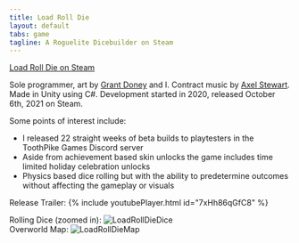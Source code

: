 ```yaml
---
title: Load Roll Die
layout: default
tabs: game
tagline: A Roguelite Dicebuilder on Steam
---
```

[Load Roll Die on Steam](https://store.steampowered.com/app/1410140/Load_Roll_Die/)

Sole programmer, art by <a href="https://www.linkedin.com/in/grantdoney/" target=null>Grant Doney</a> and I. Contract music by <a href="https://soundcloud.com/axelstewart" target=null>Axel Stewart</a>. Made in Unity using C#. Development started in 2020, released October 6th, 2021 on Steam.

Some points of interest include:
* I released 22 straight weeks of beta builds to playtesters in the ToothPike Games Discord server
* Aside from achievement based skin unlocks the game includes time limited holiday celebration unlocks
* Physics based dice rolling but with the ability to predetermine outcomes without affecting the gameplay or visuals


Release Trailer:
{% include youtubePlayer.html id="7xHh86qGfC8" %}

Rolling Dice (zoomed in):
![LoadRollDieDice](https://jordanfaasbush.com/Images/d10gifshowcase.gif)<br>
Overworld Map:
![LoadRollDieMap](https://jordanfaasbush.com/Images/livelyMapVideoTrimmedGifOptimized.gif)<br>

